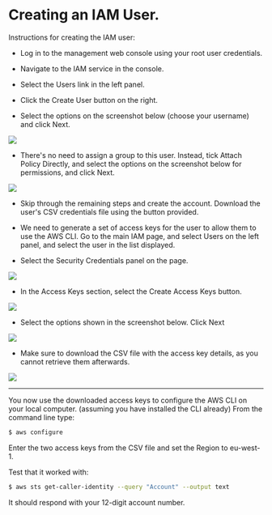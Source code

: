 # Creating an IAM User.

Instructions for creating the IAM user:

+ Log in to the management web console using your root user credentials.

+ Navigate to the IAM service in the console.

+ Select the Users link in the left panel.

+ Click the Create User button on the right.

+ Select the options on the screenshot below (choose your username) and click Next.

![][screen1]

+ There's no need to assign a group to this user. Instead, tick Attach Policy Directly, and select the options on the screenshot below for permissions, and click Next.

![][screen2]

+ Skip through the remaining steps and create the account. Download the user's CSV credentials file using the button provided.

+ We need to generate a set of access keys for the user to allow them to use the AWS CLI. Go to the main IAM page, and select Users on the left panel, and select the user in the list displayed.

+ Select the Security Credentials panel on the page.

![][screen3]

+ In the Access Keys section, select the Create Access Keys button.

![][screen4]

+ Select the options shown in the screenshot below. Click Next

![][screen5]

+ Make sure to download the CSV file with the access key details, as you cannot retrieve them afterwards. 

![][screen6]

-----------------------------------


You now use the downloaded access keys to configure the AWS CLI on your local computer. (assuming you have installed the CLI already) From the command line type:
~~~bash
$ aws configure
~~~
Enter the two access keys from the CSV file and set the Region to eu-west-1.

Test that it worked with:
~~~bash
$ aws sts get-caller-identity --query "Account" --output text
~~~
It should respond with your 12-digit account number.

[screen1]: ./img/1.png
[screen2]: ./img/2.png
[screen3]: ./img/3.png
[screen4]: ./img/4.png
[screen5]: ./img/5.png
[screen6]: ./img/6.png
